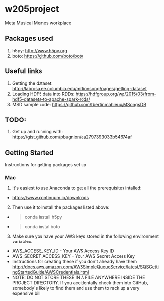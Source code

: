 # w205project
Meta Musical Memes workplace

## Packages used
1. h5py: http://www.h5py.org
2. boto: https://github.com/boto/boto

## Useful links
1. Getting the dataset: http://labrosa.ee.columbia.edu/millionsong/pages/getting-dataset
2. Loading HDF5 data into RDDs: https://hdfgroup.org/wp/2015/03/from-hdf5-datasets-to-apache-spark-rdds/
3. MSD sample code: https://github.com/tbertinmahieux/MSongsDB

## TODO:
1. Get up and running with: https://gist.github.com/pbugnion/ea2797393033b54674af

## Getting Started
Instructions for getting packages set up

### Mac

1. It's easiest to use Anaconda to get all the prerequisites intalled: 
  * https://www.continuum.io/downloads
2. Then use it to install the packages listed above:
  * > conda install h5py
  * > conda instal boto
3. Make sure you have your AWS keys stored in the following environment variables:
  * AWS_ACCESS_KEY_ID - Your AWS Access Key ID
  * AWS_SECRET_ACCESS_KEY - Your AWS Secret Access Key
  * Instructions for creating these if you don't already have them http://docs.aws.amazon.com/AWSSimpleQueueService/latest/SQSGettingStartedGuide/AWSCredentials.html 
  * NOTE: DO NOT STORE THESE IN A FILE ANYWHERE INSIDE THE PROJECT DIRECTORY. If you accidentally check them into GitHub, somebody's likely to find them and use them to rack up a very expensive bill.